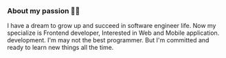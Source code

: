 ### About my passion 👩‍💻

I have a dream to grow up and succeed in software engineer life. Now my specialize is Frontend developer, Interested in Web and Mobile application. development. I'm may not the best programmer. But I'm committed and ready to learn new things all the time.

